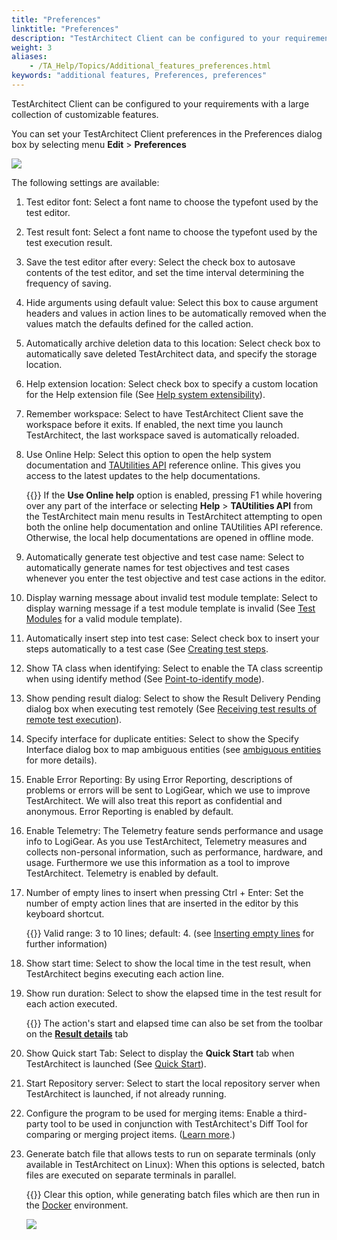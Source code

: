 ```yaml
--- 
title: "Preferences"
linktitle: "Preferences"
description: "TestArchitect Client can be configured to your requirements with a large collection of customizable features."
weight: 3
aliases: 
    - /TA_Help/Topics/Additional_features_preferences.html
keywords: "additional features, Preferences, preferences"
---
```


TestArchitect Client can be configured to your requirements with a large collection of customizable features.

You can set your TestArchitect Client preferences in the Preferences dialog box by selecting menu **Edit** \> **Preferences**

![](/images/TA_Help/Images/ug_preferences_dialog.png)

The following settings are available:

1.  Test editor font: Select a font name to choose the typefont used by the test editor.
2.  Test result font: Select a font name to choose the typefont used by the test execution result.
3.  Save the test editor after every: Select the check box to autosave contents of the test editor, and set the time interval determining the frequency of saving.
4.  Hide arguments using default value: Select this box to cause argument headers and values in action lines to be automatically removed when the values match the defaults defined for the called action.
5.  Automatically archive deletion data to this location: Select check box to automatically save deleted TestArchitect data, and specify the storage location.
6.  Help extension location: Select check box to specify a custom location for the Help extension file \(See [Help system extensibility](/TA_Help/Topics/Additional_features_Help_extensibility.html)\).
7.  Remember workspace: Select to have TestArchitect Client save the workspace before it exits. If enabled, the next time you launch TestArchitect, the last workspace saved is automatically reloaded.
8.  Use Online Help: Select this option to open the help system documentation and [TAUtilities API](/TA_Tutorials/Topics/tut_TAUtilities_API.html) reference online. This gives you access to the latest updates to the help documentations.

    {{<note>}} If the **Use Online help** option is enabled, pressing F1 while hovering over any part of the interface or selecting **Help** \> **TAUtilities API** from the TestArchitect main menu results in TestArchitect attempting to open both the online help documentation and online TAUtilities API reference. Otherwise, the local help documentations are opened in offline mode.

9.  Automatically generate test objective and test case name: Select to automatically generate names for test objectives and test cases whenever you enter the test objective and test case actions in the editor.
10. Display warning message about invalid test module template: Select to display warning message if a test module template is invalid \(See [Test Modules](/TA_Help/Topics/ABT_Test_module.html) for a valid module template\).
11. Automatically insert step into test case: Select check box to insert your steps automatically to a test case \(See [Creating test steps](/TA_Help/Topics/Projects_and_tests_steps_creating.html).
12. Show TA class when identifying: Select to enable the TA class screentip when using identify method \(See [Point-to-identify mode](/TA_Help/Topics/Interface_def_Viewer_identify.html)\).
13. Show pending result dialog: Select to show the Result Delivery Pending dialog box when executing test remotely \(See [Receiving test results of remote test execution](/TA_Help/Topics/Test_result_remote.html)\).
14. Specify interface for duplicate entities: Select to show the Specify Interface dialog box to map ambiguous entities \(see [ambiguous entities](/TA_Administration/Topics/Repo_mapping_ambiguous_entities.html) for more details\).
15. Enable Error Reporting: By using Error Reporting, descriptions of problems or errors will be sent to LogiGear, which we use to improve TestArchitect. We will also treat this report as confidential and anonymous. Error Reporting is enabled by default.
16. Enable Telemetry: The Telemetry feature sends performance and usage info to LogiGear. As you use TestArchitect, Telemetry measures and collects non-personal information, such as performance, hardware, and usage. Furthermore we use this information as a tool to improve TestArchitect. Telemetry is enabled by default.
17. Number of empty lines to insert when pressing Ctrl + Enter: Set the number of empty action lines that are inserted in the editor by this keyboard shortcut.

    {{<note>}} Valid range: 3 to 10 lines; default: 4. \(see [Inserting empty lines](/TA_Help/Topics/Getting_started_overview_the_test_editor.html) for further information\)

18. Show start time: Select to show the local time in the test result, when TestArchitect begins executing each action line.
19. Show run duration: Select to show the elapsed time in the test result for each action executed.

    {{<note>}} The action's start and elapsed time can also be set from the toolbar on the [**Result details**](/TA_Help/Topics/Test_result_details.html) tab

20. Show Quick start Tab: Select to display the **Quick Start** tab when TestArchitect is launched \(See [Quick Start](/TA_Help/Topics/Quick_start.html)\).
21. Start Repository server: Select to start the local repository server when TestArchitect is launched, if not already running.
22. Configure the program to be used for merging items: Enable a third-party tool to be used in conjunction with TestArchitect's Diff Tool for comparing or merging project items. \([Learn more](/TA_Help/Topics/ug_diff_tool_using_other_products.html).\)
23. Generate batch file that allows tests to run on separate terminals \(only available in TestArchitect on Linux\): When this options is selected, batch files are executed on separate terminals in parallel.

    {{<remember>}} Clear this option, while generating batch files which are then run in the [Docker](https://hub.docker.com/r/logigear/testarchitect/) environment.

    ![](/images/TA_Help/Images/ug_preferences_dialog_Linux.png)





